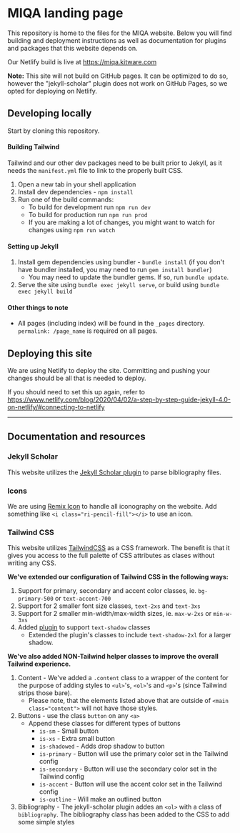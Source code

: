 # MIQA landing page
This repository is home to the files for the MIQA website. Below you will find building and deployment instructions as well as documentation for plugins and packages that this website depends on.

Our Netlify build is live at https://miqa.kitware.com

**Note:** This site will not build on GitHub pages. It can be optimized to do so, however the "jekyll-scholar" plugin does not work on GitHub Pages, so we opted for deploying on Netlify.

## Developing locally
Start by cloning this repository.

#### Building Tailwind
Tailwind and our other dev packages need to be built prior to Jekyll, as it needs the `manifest.yml` file to link to the properly built CSS.

1. Open a new tab in your shell application
2. Install dev dependencies - `npm install`
3. Run one of the build commands:
    - To build for development run `npm run dev`
    - To build for production run `npm run prod`
    - If you are making a lot of changes, you might want to watch for changes using `npm run watch`

#### Setting up Jekyll
1. Install gem dependencies using bundler - `bundle install` (if you don't have bundler installed, you may need to run `gem install bundler`)
    - You may need to update the bundler gems. If so, run `bundle update`.
3. Serve the site using `bundle exec jekyll serve`, or build using `bundle exec jekyll build`

#### Other things to note
- All pages (including index) will be found in the `_pages` directory. `permalink: /page_name` is required on all pages.

## Deploying this site
We are using Netlify to deploy the site. Committing and pushing your changes should be all that is needed to deploy.

If you should need to set this up again, refer to https://www.netlify.com/blog/2020/04/02/a-step-by-step-guide-jekyll-4.0-on-netlify/#connecting-to-netlify

----

## Documentation and resources

### Jekyll Scholar
This website utilizes the [Jekyll Scholar plugin](https://github.com/inukshuk/jekyll-scholar) to parse bibliography files.

### Icons
We are using [Remix Icon](https://remixicon.com/) to handle all iconography on the website. Add something like `<i class="ri-pencil-fill"></i>` to use an icon.

### Tailwind CSS
This website utilizes [TailwindCSS](https://tailwindcss.com/docs) as a CSS framework. The benefit is that it gives you access to the full palette of CSS attributes as clases without writing any CSS.

**We've extended our configuration of Tailwind CSS in the following ways:**
1. Support for primary, secondary and accent color classes, ie. `bg-primary-500` or `text-accent-700`
2. Support for 2 smaller font size classes, `text-2xs` and `text-3xs`
3. Support for 2 smaller min-width/max-width sizes, ie. `max-w-2xs` or `min-w-3xs`
4. Added [plugin](https://www.npmjs.com/package/tailwindcss-textshadow) to support `text-shadow` classes
    - Extended the plugin's classes to include `text-shadow-2xl` for a larger shadow.

**We've also added NON-Tailwind helper classes to improve the overall Tailwind experience.**
1. Content - We've added a `.content` class to a wrapper of the content for the purpose of adding styles to `<ul>`'s, `<ol>`'s and `<p>`'s (since Tailwind strips those bare).
    - Please note, that the elements listed above that are outside of `<main class="content">` will not have those styles.
3. Buttons - use the class `button` on any `<a>`
    - Append these classes for different types of buttons
        - `is-sm` - Small button
        - `is-xs` - Extra small button
        - `is-shadowed` - Adds drop shadow to button
        - `is-primary` - Button will use the primary color set in the Tailwind config
        - `is-secondary` - Button will use the secondary color set in the Tailwind config
        - `is-accent` - Button will use the accent color set in the Tailwind config
        - `is-outline` - Will make an outlined button
4. Bibliography - The jekyll-scholar plugin addes an `<ol>` with a class of `bibliography`. The bibliography class has been added to the CSS to add some simple styles
